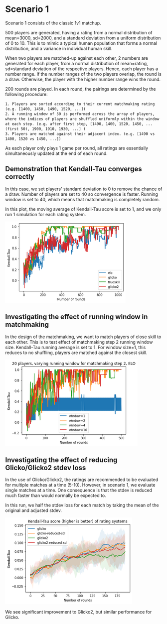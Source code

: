 # Scenario 1

Scenario 1 consists of the classic 1v1 matchup. 

500 players are generated, having a rating from a normal distribution of mean=3000, sd=2000, and a standard deviation from a uniform distribution of 0 to 10. This is to mimic a typical human population that forms a normal distribution, and a variance in individual human skill.

When two players are matched-up against each other, 2 numbers are generated for each player, from a normal distribution of mean=rating, sd=standard deviation of the respective players. Hence, each player has a number range. If the number ranges of the two players overlap, the round is a draw. Otherwise, the player with the higher number range wins the round.

200 rounds are played. In each round, the pairings are determined by the following procedure:

```
1. Players are sorted according to their current matchmaking rating (e.g. [1400, 1450, 1490, 1520, ...])
2. A running window of 50 is performed across the array of players, where the indices of players are shuffled uniformly within the window at each step. (e.g. after first step, [1490, 1400, 1520, 1450, ...(first 50), 1900, 1910, 1930, ...] )
3. Players are matched against their adjacent index. (e.g. [1490 vs 1400, 1520 vs 1450, ...])
```

As each player only plays 1 game per round, all ratings are essentially simultaneously updated at the end of each round.

## Demonstration that Kendall-Tau converges correctly

In this case, we set players' standard deviation to 0 to remove the chance of a draw. Number of players are set to 40 so convergence is faster. Running window is set to 40, which means that matchmaking is completely random.

In this plot, the moving average of Kendall-Tau score is set to 1, and we only run 1 simulation for each rating system.

![scenario1kendalltauconvergence](img/scenario1kendalltauconvergence.png)


## Investigating the effect of running window in matchmaking

In the design of the matchmaking, we want to match players of close skill to each other. This is to test effect of matchmaking step 2 running window size. Kendall-Tau running average is set to 1. For window size=1, this reduces to no shuffling, players are matched against the closest skill.

![scenario1poorconvergence](img/scenario1runningwindowconvergence.png)


## Investigating the effect of reducing Glicko/Glicko2 stdev loss

In the use of Glicko/Glicko2, the ratings are recommended to be evaluated for multiple matches at a time (5-10). However, in scenario 1, we evaluate single matches at a time. One consequence is that the stdev is reduced much faster than would normally be expected to.

In this run, we half the stdev loss for each match by taking the mean of the original and adjusted stdev.

![scenario1_reducedglickosd](img/scenario1_reducedglickosd.png)

We see significant improvement to Glicko2, but similar performance for Glicko.






